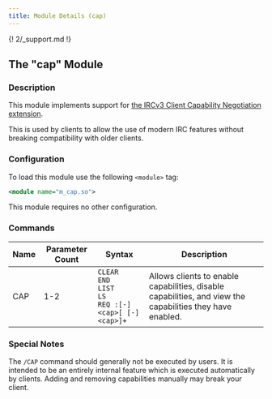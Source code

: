 ```yaml
---
title: Module Details (cap)
---
```


{! 2/_support.md !}

## The "cap" Module

### Description

This module implements support for [the IRCv3 Client Capability Negotiation extension](https://ircv3.net/specs/core/capability-negotiation-3.1.html).

This is used by clients to allow the use of modern IRC features without breaking compatibility with older clients.

### Configuration

To load this module use the following `<module>` tag:

```xml
<module name="m_cap.so">
```

This module requires no other configuration.

### Commands

Name | Parameter Count | Syntax                                                            | Description
---- | --------------- | ----------------------------------------------------------------- | -----------
CAP  | 1-2             | `CLEAR`<br>`END`<br>`LIST`<br>`LS`<br>`REQ :[-]<cap>[ [-]<cap>]+` | Allows clients to enable capabilities, disable capabilities, and view the capabilities they have enabled.

<!-- CAP is not documented here because it is not intended to be executed by users -->

### Special Notes

The `/CAP` command should generally not be executed by users. It is intended to be an entirely internal feature which is executed automatically by clients. Adding and removing capabilities manually may break your client.
